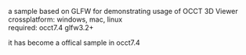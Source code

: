 a sample based on GLFW for demonstrating usage of OCCT 3D Viewer  
crossplatform: windows, mac, linux   
required: occt7.4 glfw3.2+  

it has become a offical sample in occt7.4 
